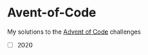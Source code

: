 # Avent-of-Code
My solutions to the [Advent of Code](https://adventofcode.com) challenges

- [ ] 2020
